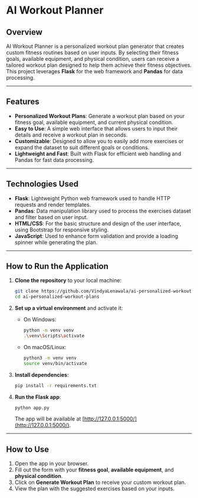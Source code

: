 # AI Workout Planner

## Overview
AI Workout Planner is a personalized workout plan generator that creates custom fitness routines based on user inputs. By selecting their fitness goals, available equipment, and physical condition, users can receive a tailored workout plan designed to help them achieve their fitness objectives. This project leverages **Flask** for the web framework and **Pandas** for data processing.

---

## Features

- **Personalized Workout Plans**: Generate a workout plan based on your fitness goal, available equipment, and current physical condition.
- **Easy to Use**: A simple web interface that allows users to input their details and receive a workout plan in seconds.
- **Customizable**: Designed to allow you to easily add more exercises or expand the dataset to suit different goals or conditions.
- **Lightweight and Fast**: Built with Flask for efficient web handling and Pandas for fast data processing.

---

## Technologies Used

- **Flask**: Lightweight Python web framework used to handle HTTP requests and render templates.
- **Pandas**: Data manipulation library used to process the exercises dataset and filter based on user input.
- **HTML/CSS**: For the basic structure and design of the user interface, using Bootstrap for responsive styling.
- **JavaScript**: Used to enhance form validation and provide a loading spinner while generating the plan.

---

## How to Run the Application

1. **Clone the repository** to your local machine:
    ```bash
    git clone https://github.com/VindyaLenawala/ai-personalized-workout-plans.git
    cd ai-personalized-workout-plans
    ```

2. **Set up a virtual environment** and activate it:
    - On Windows:
        ```bash
        python -m venv venv
        .\venv\Scripts\activate
        ```
    - On macOS/Linux:
        ```bash
        python3 -m venv venv
        source venv/bin/activate
        ```

3. **Install dependencies**:
    ```bash
    pip install -r requirements.txt
    ```

4. **Run the Flask app**:
    ```bash
    python app.py
    ```
    The app will be available at [http://127.0.0.1:5000/](http://127.0.0.1:5000/).

---

## How to Use

1. Open the app in your browser.
2. Fill out the form with your **fitness goal**, **available equipment**, and **physical condition**.
3. Click on **Generate Workout Plan** to receive your custom workout plan.
4. View the plan with the suggested exercises based on your inputs.

